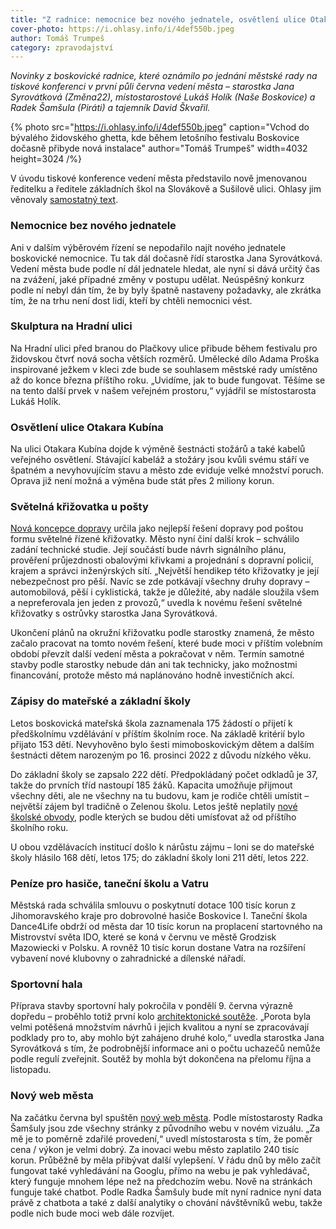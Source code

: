 ```yaml
---
title: "Z radnice: nemocnice bez nového jednatele, osvětlení ulice Otakara Kubína, křižovatka u pošty, zápisy do škol"
cover-photo: https://i.ohlasy.info/i/4def550b.jpeg
author: Tomáš Trumpeš
category: zpravodajství
---
```


*Novinky z boskovické radnice, které oznámilo po jednání městské rady na tiskové konferenci v první půli června vedení města – starostka Jana Syrovátková (Změna22), místostarostové Lukáš Holík (Naše Boskovice) a Radek Šamšula (Piráti) a tajemník David Škvařil.*

{% photo src="https://i.ohlasy.info/i/4def550b.jpeg" caption="Vchod do bývalého židovského ghetta, kde během letošního festivalu Boskovice dočasně přibyde nová instalace" author="Tomáš Trumpeš" width=4032 height=3024 /%}

V úvodu tiskové konference vedení města představilo nově jmenovanou ředitelku a ředitele základních škol na Slovákově a Sušilově ulici. Ohlasy jim věnovaly [samostatný text](https://ohlasy.info/clanky/2025/06/reditele-zs.html).

### Nemocnice bez nového jednatele

Ani v dalším výběrovém řízení se nepodařilo najít nového jednatele boskovické nemocnice. Tu tak dál dočasně řídí starostka Jana Syrovátková. Vedení města bude podle ní dál jednatele hledat, ale nyní si dává určitý čas na zvážení, jaké případné změny v postupu udělat. Neúspěšný konkurz podle ní nebyl dán tím, že by byly špatně nastaveny požadavky, ale zkrátka tím, že na trhu není dost lidí, kteří by chtěli nemocnici vést.

### Skulptura na Hradní ulici

Na Hradní ulici před branou do Plačkovy ulice přibude během festivalu pro židovskou čtvrť nová socha větších rozměrů. Umělecké dílo Adama Proška inspirované ježkem v kleci zde bude se souhlasem městské rady umístěno až do konce března příštího roku. „Uvidíme, jak to bude fungovat. Těšíme se na tento další prvek v našem veřejném prostoru,“ vyjádřil se místostarosta Lukáš Holík.

### Osvětlení ulice Otakara Kubína

Na ulici Otakara Kubína dojde k výměně šestnácti stožárů a také kabelů veřejného osvětlení. Stávající kabeláž a stožáry jsou kvůli svému stáří ve špatném a nevyhovujícím stavu a město zde eviduje velké množství poruch. Oprava již není možná a výměna bude stát přes 2 miliony korun.

### Světelná křižovatka u pošty

[Nová koncepce dopravy](https://ohlasy.info/clanky/2025/03/koncepce-dopravy.html) určila jako nejlepší řešení dopravy pod poštou formu světelné řízené křižovatky. Město nyní činí další krok – schválilo zadání technické studie. Její součástí bude návrh signálního plánu, prověření průjezdnosti obalovými křivkami a projednání s dopravní policií, krajem a správci inženýrských sítí. „Největší hendikep této křižovatky je její nebezpečnost pro pěší. Navíc se zde potkávají všechny druhy dopravy – automobilová, pěší i cyklistická, takže je důležité, aby nadále sloužila všem a nepreferovala jen jeden z provozů,“ uvedla k novému řešení světelné křižovatky s ostrůvky starostka Jana Syrovátková. 

Ukončení plánů na okružní křižovatku podle starostky znamená, že město začalo pracovat na tomto novém řešení, které bude moci v příštím volebním období převzít další vedení města a pokračovat v něm. Termín samotné stavby podle starostky nebude dán ani tak technicky, jako možnostmi financování, protože město má naplánováno hodně investičních akcí.

### Zápisy do mateřské a základní školy

Letos boskovická mateřská škola zaznamenala 175 žádostí o přijetí k předškolnímu vzdělávání v příštím školním roce. Na základě kritérií bylo přijato 153 dětí. Nevyhověno bylo šesti mimoboskovickým dětem a dalším šestnácti dětem narozeným po 16\. prosinci 2022 z důvodu nízkého věku.

Do základní školy se zapsalo 222 dětí. Předpokládaný počet odkladů je 37, takže do prvních tříd nastoupí 185 žáků. Kapacita umožňuje přijmout všechny děti, ale ne všechny na tu budovu, kam je rodiče chtěli umístit – největší zájem byl tradičně o Zelenou školu. Letos ještě neplatily [nové školské obvody](https://ohlasy.info/clanky/2025/02/skolske-obvody.html), podle kterých se budou děti umísťovat až od příštího školního roku.

U obou vzdělávacích institucí došlo k nárůstu zájmu – loni se do mateřské školy hlásilo 168 dětí, letos 175; do základní školy loni 211 dětí, letos 222.

### Peníze pro hasiče, taneční školu a Vatru

Městská rada schválila smlouvu o poskytnutí dotace 100 tisíc korun z Jihomoravského kraje pro dobrovolné hasiče Boskovice I. Taneční škola Dance4Life obdrží od města dar 10 tisíc korun na proplacení startovného na Mistrovství světa IDO, které se koná v červnu ve městě Grodzisk Mazowiecki v Polsku. A rovněž 10 tisíc korun dostane Vatra na rozšíření vybavení nové klubovny o zahradnické a dílenské nářadí.

### Sportovní hala

Příprava stavby sportovní haly pokročila v pondělí 9\. června výrazně dopředu – proběhlo totiž první kolo [architektonické soutěže](https://ohlasy.info/clanky/2025/01/hala-soutez.html). „Porota byla velmi potěšená množstvím návrhů i jejich kvalitou a nyní se zpracovávají podklady pro to, aby mohlo být zahájeno druhé kolo,“ uvedla starostka Jana Syrovátková s tím, že podrobnější informace ani o počtu uchazečů nemůže podle regulí zveřejnit. Soutěž by mohla být dokončena na přelomu října a listopadu.

### Nový web města

Na začátku června byl spuštěn [nový web města](https://www.boskovice.cz). Podle místostarosty Radka Šamšuly jsou zde všechny stránky z původního webu v novém vizuálu. „Za mě je to poměrně zdařilé provedení,“ uvedl místostarosta s tím, že poměr cena / výkon je velmi dobrý. Za inovaci webu město zaplatilo 240 tisíc korun. Průběžně by měla přibývat další vylepšení. V řádu dnů by mělo začít fungovat také vyhledávání na Googlu, přímo na webu je pak vyhledávač, který funguje mnohem lépe než na předchozím webu. Nově na stránkách funguje také chatbot. Podle Radka Šamšuly bude mít nyní radnice nyní data právě z chatbota a také z další analytiky o chování návštěvníků webu, takže podle nich bude moci web dále rozvíjet. 